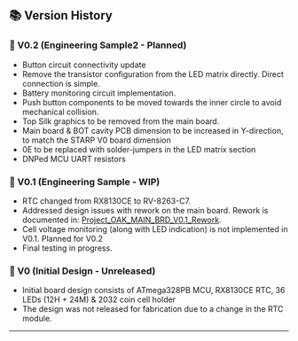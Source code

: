 ## 📚 Version History

### 🔮 V0.2 (Engineering Sample2 - Planned)
- Button circuit connectivity update
- Remove the transistor configuration from the LED matrix directly. Direct connection is simple.
- Battery monitoring circuit implementation.
- Push button components to be moved towards the inner circle to avoid mechanical collision.
- Top Silk graphics to be removed from the main board.
- Main board & BOT cavity PCB dimension to be increased in Y-direction, to match the STARP V0 board dimension
- 0E to be replaced with solder-jumpers in the LED matrix section
- DNPed MCU UART resistors
  
### 🔰 V0.1 (Engineering Sample - WIP)
- RTC changed from RX8130CE to RV-8263-C7.
- Addressed design issues with rework on the main board. Rework is documented in: [Project_OAK_MAIN_BRD_V0.1_Rework](Reworks/V0.1/README.md). 
- Cell voltage monitoring (along with LED indication) is not implemented in V0.1. Planned for V0.2
- Final testing in progress.

### 🚫 V0 (Initial Design - Unreleased)
- Initial board design consists of ATmega328PB MCU, RX8130CE RTC, 36 LEDs (12H + 24M) & 2032 coin cell holder  
- The design was not released for fabrication due to a change in the RTC module.

---

